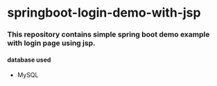 # springboot-login-demo-with-jsp

<h3> This repository contains simple spring boot demo example with login page using jsp.</h3>

<h4> database used</h4>
        <ul>
                <li> MySQL </li>
        </ul>
        
